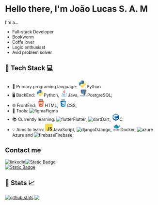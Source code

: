 # <!-- obi wan gif 30px --> Hello there, I'm João Lucas S. A. M
I'm a...
 - Full-stack Developer <!-- rocket gif 29px-->
 - Bookworm <!-- books quote gif 29px-->
 - Coffe lover <!-- coffee gif 29px-->
 - Logic enthusiast <!-- chess gif 29px--> 
 - Avid problem solver <!-- key gif 29px-->
 

 ## 👾 Tech Stack 💻 

 - 🚀 Primary programing language:  <img src="https://raw.githubusercontent.com/devicons/devicon/master/icons/python/python-original.svg" alt="python" width="28" height="28"/>Python
 - 🖥️ BackEnd: <img src="https://raw.githubusercontent.com/devicons/devicon/master/icons/python/python-original.svg" alt="python" width="25" height="25"/>Python, <img src="https://raw.githubusercontent.com/devicons/devicon/master/icons/java/java-original.svg" alt="java" width="25" height="25"/>Java, <img src="https://raw.githubusercontent.com/devicons/devicon/master/icons/postgresql/postgresql-original-wordmark.svg" alt="postgresql" width="25" height="25"/>PostgreSQL;
 - 🌐 FrontEnd: <img src="https://raw.githubusercontent.com/devicons/devicon/master/icons/html5/html5-original-wordmark.svg" alt="html5" width="25" height="25"/>HTML, <img src="https://raw.githubusercontent.com/devicons/devicon/master/icons/css3/css3-original-wordmark.svg" alt="css3" width="25" height="25"/>CSS,
 - 🔧 Tools: <img src="https://www.vectorlogo.zone/logos/figma/figma-icon.svg" alt="figma" width="25" height="25"/>Figma
 - 📚 Currently learning: <img src="https://www.vectorlogo.zone/logos/flutterio/flutterio-icon.svg" alt="flutter" width="25" height="25"/>Flutter, <img src="https://www.vectorlogo.zone/logos/dartlang/dartlang-icon.svg" alt="dart" width="25" height="25"/>Dart, <img src="https://raw.githubusercontent.com/devicons/devicon/master/icons/c/c-original.svg" alt="c" width="25" height="25"/>C
 - 💡 Aims to learn: <img src="https://raw.githubusercontent.com/devicons/devicon/master/icons/javascript/javascript-original.svg" alt="javascript" width="25" height="25"/>JavaScript, <img src="https://cdn.worldvectorlogo.com/logos/django.svg" alt="django" width="25" height="25"/>DJango, <img src="https://raw.githubusercontent.com/devicons/devicon/master/icons/docker/docker-original-wordmark.svg" alt="docker" width="25" height="25"/>Docker, <img src="https://www.vectorlogo.zone/logos/microsoft_azure/microsoft_azure-icon.svg" alt="azure" width="25" height="25"/>Azure and <img src="https://www.vectorlogo.zone/logos/firebase/firebase-icon.svg" alt="firebase" width="25" height="25"/>Firebase;

## Contact me <!-- handshake gif 29ps-->

<a href="https://www.linkedin.com/in/joao-lucas-santos-aureliano-maia/?locale=en_US"> <img src="https://cdn.jsdelivr.net/gh/devicons/devicon/icons/linkedin/linkedin-original.svg" alt="linkedin" width="29" height="29"/>![Static Badge](https://img.shields.io/badge/Linkedin-blue?style=for-the-badge)
</a> <br>
<a href="mailto:joaosamaia@gmail.com">![Static Badge](https://img.shields.io/badge/joaosamaia%40gmail.com-%23bb001b?style=plastic&logo=gmail&logoColor=white)</a>

## 📁 Stats 📈
 <a href="https://github.com/Joaosamaia">
<img align="center" src="https://github-readme-stats.vercel.app/api?username=Joaosamaia&count_private=true&show_icons=true&include_all_commits=true&theme=onedark&line_height=27" alt="github stats"/>
   
<img align="center" src="https://github-readme-stats.vercel.app/api/top-langs/?username=Joaosamaia&show_icons=true&size_weight=0.5&count_weight=0.5&locale=en&theme=onedark&layout=compact&langs_count=8" />
</a>



          


